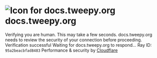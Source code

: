 # ![Icon for docs.tweepy.org](https://docs.tweepy.org/favicon.ico)docs.tweepy.org
Verifying you are human. This may take a few seconds.
docs.tweepy.org needs to review the security of your connection before proceeding.
Verification successful
Waiting for docs.tweepy.org to respond...
Ray ID: `95a2beacbfad8483`
Performance & security by [Cloudflare](https://www.cloudflare.com?utm_source=challenge&utm_campaign=m)
